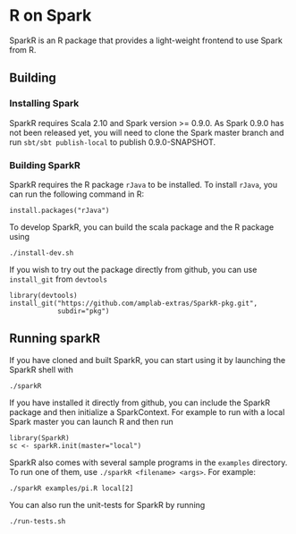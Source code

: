 # R on Spark

SparkR is an R package that provides a light-weight frontend to use Spark from
R.

## Building

### Installing Spark
SparkR requires Scala 2.10 and Spark version >= 0.9.0. As Spark 0.9.0 has not
been released yet, you will need to clone the Spark master branch and
run `sbt/sbt publish-local` to publish 0.9.0-SNAPSHOT.

### Building SparkR
SparkR requires the R package `rJava` to be installed. To install `rJava`,
you can run the following command in R:

    install.packages("rJava")

To develop SparkR, you can build the scala package and the R package using

    ./install-dev.sh

If you wish to try out the package directly from github, you can use `install_git` from `devtools`

    library(devtools)
    install_git("https://github.com/amplab-extras/SparkR-pkg.git",
                subdir="pkg")

## Running sparkR
If you have cloned and built SparkR, you can start using it by launching the SparkR
shell with

    ./sparkR

If you have installed it directly from github, you can include the SparkR
package and then initialize a SparkContext. For example to run with a local
Spark master you can launch R and then run

    library(SparkR)
    sc <- sparkR.init(master="local")

SparkR also comes with several sample programs in the `examples` directory.
To run one of them, use `./sparkR <filename> <args>`. For example:

    ./sparkR examples/pi.R local[2]  

You can also run the unit-tests for SparkR by running

    ./run-tests.sh
